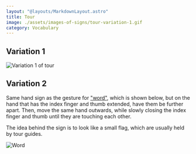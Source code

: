 ```yaml
---
layout: "@layouts/MarkdownLayout.astro"
title: Tour
image: ./assets/images-of-signs/tour-variation-1.gif
category: Vocabulary
---
```


## Variation 1

![Variation 1 of tour](@signs/tour-variation-1.gif)

## Variation 2

Same hand sign as the gesture for ["word"](./word),
which is shown below, but on the hand that has the index finger and thumb
extended, have them be further apart. Then, move the same hand outwards,
while slowly closing the index finger and thumb
until they are touching each other.

The idea behind the sign is to look like a small flag,
which are usually held by tour guides.

![Word](@signs/word.gif)
